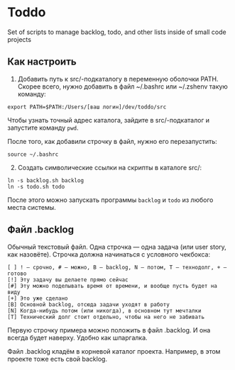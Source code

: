 # Toddo
Set of scripts to manage backlog, todo, and other lists inside of small code projects

## Как настроить
1. Добавить путь к src/-подкаталогу в переменную оболочки PATH.
   Скорее всего, нужно добавить в файл ~/.bashrc или ~/.zshenv такую команду:
```
export PATH=$PATH:/Users/[ваш логин]/dev/toddo/src
```
Чтобы узнать точный адрес каталога, зайдите в src/-подкаталог и запустите команду ```pwd```.

После того, как добавили строчку в файл, нужно его перезапустить:
```
source ~/.bashrc
```

2. Создать символические ссылки на скрипты в каталоге src/:
```
ln -s backlog.sh backlog
ln -s todo.sh todo
```

После этого можно запускать программы ```backlog``` и ```todo``` из любого места системы.

## Файл .backlog
Обычный текстовый файл. Одна строчка — одна задача (или user story, как назовёте). Строчка должна начинаться с условного чекбокса:
```
[ ] ! — срочно, # — можно, B — backlog, N — потом, Т — технодолг, + — готово
[!] Эту задачу вы делаете прямо сейчас
[#] Эту можно поделывать время от времени, и вообще пусть будет на виду
[+] Это уже сделано
[B] Основной backlog, отсюда задачи уходят в работу
[N] Когда-нибудь потом (или никогда), в основном тут мечталки
[T] Технический долг стоит отдельно, чтобы на него не забивать
```
Первую строчку примера можно положить в файл .backlog. И она всегда будет наверху. Удобно как шпаргалка.

Файл .backlog кладём в корневой каталог проекта. Например, в этом проекте тоже есть свой backlog.
